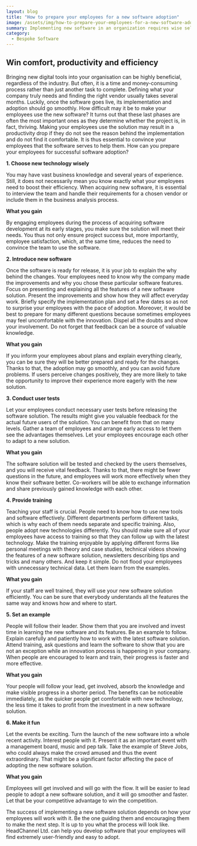 ```yaml
---
layout: blog
title: "How to prepare your employees for a new software adoption"
image: /assets/img/how-to-prepare-your-employees-for-a-new-software-adoption.jpg
summary: Implementing new software in an organization requires wise selection, employee engagement, clear communication, user testing, effective training, leadership by example, and making it fun, ensuring smooth adoption and enhanced productivity.
category:
  - Bespoke Software
---
```


## Win comfort, productivity and efficiency
Bringing new digital tools into your organisation can be highly beneficial, regardless of the industry. But often, it is a time and money-consuming process rather than just another task to complete. Defining what your company truly needs and finding the right vendor usually takes several months. Luckily, once the software goes live, its implementation and adoption should go smoothly. How difficult may it be to make your employees use the new software? It turns out that these last phases are often the most important ones as they determine whether the project is, in fact, thriving. Making your employees use the solution may result in a productivity drop if they do not see the reason behind the implementation and do not find it comfortable. It is thus essential to convince your employees that the software serves to help them. How can you prepare your employees for successful software adoption?

**1. Choose new technology wisely**

You may have vast business knowledge and several years of experience. Still, it does not necessarily mean you know exactly what your employees need to boost their efficiency. When acquiring new software, it is essential to interview the team and handle their requirements for a chosen vendor or include them in the business analysis process.

**What you gain**

By engaging employees during the process of acquiring software development at its early stages, you make sure the solution will meet their needs. You thus not only ensure project success but, more importantly, employee satisfaction, which, at the same time, reduces the need to convince the team to use the software.

**2. Introduce new software**

Once the software is ready for release, it is your job to explain the why behind the changes. Your employees need to know why the company made the improvements and why you chose these particular software features. Focus on presenting and explaining all the features of a new software solution. Present the improvements and show how they will affect everyday work. Briefly specify the implementation plan and set a few dates so as not to surprise your employees with the pace of adoption.
Moreover, it would be best to prepare for many different questions because sometimes employees may feel uncomfortable with the innovation. Dispel all the doubts and show your involvement. Do not forget that feedback can be a source of valuable knowledge.

**What you gain**

If you inform your employees about plans and explain everything clearly, you can be sure they will be better prepared and ready for the changes. Thanks to that, the adoption may go smoothly, and you can avoid future problems. If users perceive changes positively, they are more likely to take the opportunity to improve their experience more eagerly with the new solution.

**3. Conduct user tests**

Let your employees conduct necessary user tests before releasing the software solution. The results might give you valuable feedback for the actual future users of the solution. You can benefit from that on many levels. Gather a team of employees and arrange early access to let them see the advantages themselves. Let your employees encourage each other to adapt to a new solution.

**What you gain**

The software solution will be tested and checked by the users themselves, and you will receive vital feedback. Thanks to that, there might be fewer questions in the future, and employees will work more effectively when they know their software better. Co-workers will be able to exchange information and share previously gained knowledge with each other.

**4. Provide training**

Teaching your staff is crucial. People need to know how to use new tools and software effectively. Different departments perform different tasks, which is why each of them needs separate and specific training. Also, people adopt new technologies differently. You should make sure all of your employees have access to training so that they can follow up with the latest technology.
Make the training enjoyable by applying different forms like personal meetings with theory and case studies, technical videos showing the features of a new software solution, newsletters describing tips and tricks and many others. And keep it simple. Do not flood your employees with unnecessary technical data. Let them learn from the examples.

**What you gain**

If your staff are well trained, they will use your new software solution efficiently. You can be sure that everybody understands all the features the same way and knows how and where to start.

**5. Set an example**

People will follow their leader. Show them that you are involved and invest time in learning the new software and its features. Be an example to follow. Explain carefully and patiently how to work with the latest software solution. Attend training, ask questions and learn the software to show that you are not an exception while an innovation process is happening in your company. When people are encouraged to learn and train, their progress is faster and more effective.  

**What you gain**

Your people will follow your lead, get involved, absorb the knowledge and make visible progress in a shorter period. The benefits can be noticeable immediately, as the quicker people get comfortable with new technology, the less time it takes to profit from the investment in a new software solution.

**6. Make it fun**

Let the events be exciting. Turn the launch of the new software into a whole recent activity. Interest people with it. Present it as an important event with a management board, music and pep talk. Take the example of Steve Jobs, who could always make the crowd amused and thus the event extraordinary. That might be a significant factor affecting the pace of adopting the new software solution.

**What you gain**

Employees will get involved and will go with the flow. It will be easier to lead people to adopt a new software solution, and it will go smoother and faster. Let that be your competitive advantage to win the competition.

The success of implementing a new software solution depends on how your employees will work with it. Be the one guiding them and encouraging them to make the next step. It is up to you what the process will look like. HeadChannel Ltd. can help you develop software that your employees will find extremely user-friendly and easy to adopt.
